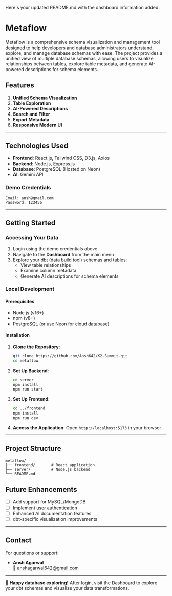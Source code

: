 Here's your updated README.md with the dashboard information added:

# Metaflow

Metaflow is a comprehensive schema visualization and management tool designed to help developers and database administrators understand, explore, and manage database schemas with ease. The project provides a unified view of multiple database schemas, allowing users to visualize relationships between tables, explore table metadata, and generate AI-powered descriptions for schema elements.

## Features

1. **Unified Schema Visualization**
2. **Table Exploration**
3. **AI-Powered Descriptions**
4. **Search and Filter**
5. **Export Metadata**
6. **Responsive Modern UI**

---

## Technologies Used

- **Frontend**: React.js, Tailwind CSS, D3.js, Axios
- **Backend**: Node.js, Express.js
- **Database**: PostgreSQL (Hosted on Neon)
- **AI**: Gemini API

### Demo Credentials
```
Email: ansh@gmail.com
Password: 123456
```

---

## Getting Started

### Accessing Your Data
1. Login using the demo credentials above
2. Navigate to the **Dashboard** from the main menu
3. Explore your dbt (data build tool) schemas and tables:
   - View table relationships
   - Examine column metadata
   - Generate AI descriptions for schema elements

### Local Development

#### Prerequisites
- Node.js (v16+)
- npm (v8+)
- PostgreSQL (or use Neon for cloud database)

#### Installation

1. **Clone the Repository**:
   ```bash
   git clone https://github.com/Ansh642/K2-Summit.git
   cd metaflow
   ```

2. **Set Up Backend**:
   ```bash
   cd server
   npm install
   npm run start
   ```

3. **Set Up Frontend**:
   ```bash
   cd ../frontend
   npm install
   npm run dev
   ```

4. **Access the Application**:
   Open `http://localhost:5173` in your browser

---

## Project Structure

```
metaflow/
├── frontend/       # React application
├── server/         # Node.js backend
└── README.md
```

## Future Enhancements

- [ ] Add support for MySQL/MongoDB
- [ ] Implement user authentication
- [ ] Enhanced AI documentation features
- [ ] dbt-specific visualization improvements

---

## Contact

For questions or support:
- **Ansh Agarwal**  
  📧 anshagarwal642@gmail.com

---

🚀 **Happy database exploring!** After login, visit the Dashboard to explore your dbt schemas and visualize your data transformations.
